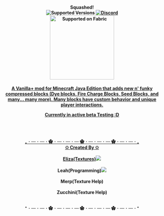 <h4 align="center"> Squashed!
<br>	<img src="https://img.shields.io/badge/Available%20for-MC%201.20.1-c70039" alt="Supported Versions">
  	<a href="https://discord.gg/uNZQ5NbnMX"><img src="https://img.shields.io/static/v1?label= &message=Tellio's Projects&style=flat&logo=Discord&color=363b5c" alt="Discord"></a>
    <br>
<a href="https://fabricmc.net/"><img src="https://cdn.discordapp.com/attachments/705864145169416313/969720133998239794/fabric_supported.png"alt="Supported on Fabric"width="200"</a> 

<h4 align="center"> 
A Vanilla+ mod for Minecraft Java Edition that adds new n' funky compressed blocks (Dye blocks, Fire Charge Blocks, Seed Blocks, and many... many more). Many blocks have custom behavior and unique player interactions. <br>

Currently in active beta Testing :D

<br><br>
<br> ₊ㆍ┈ㆍ┈ㆍ✿ㆍ┈ㆍ┈ㆍ┈ ✿ㆍ┈ㆍ┈ㆍ┈ ✿ㆍ┈ㆍ┈ㆍ₊ <br>
✩ Created By ✩ <br>
<br>Eliza(Textures)<a href ="https://twitter.com/tellioaridoitsu"><img src="https://img.shields.io/twitter/url?color=0d1117&label=%20&logo=twitter&style=flat-square&url=https%3A%2F%2Ftwitter.com%2Fleafenzio"></a>    
<br>Leah(Programming)<a href ="https://twitter.com/leafenzio"><img src="https://img.shields.io/twitter/url?color=0d1117&label=%20&logo=twitter&style=flat-square&url=https%3A%2F%2Ftwitter.com%2Fleafenzio"></a>
<br><br>Merp(Texture Help)
<br><br>Zucchini(Texture Help)

<br> ⁺ㆍ┈ㆍ┈ㆍ✿ㆍ┈ㆍ┈ㆍ┈ ✿ㆍ┈ㆍ┈ㆍ┈ ✿ㆍ┈ㆍ┈ㆍ⁺ </h4>

